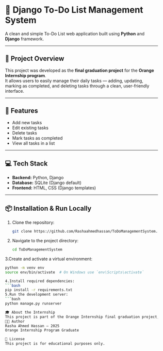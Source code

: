 # 📝 Django To-Do List Management System

A clean and simple To-Do List web application built using **Python** and **Django** framework.

---

## 📌 Project Overview

This project was developed as the **final graduation project** for the **Orange Internship program**.  
It allows users to easily manage their daily tasks — adding, updating, marking as completed, and deleting tasks through a clean, user-friendly interface.

---

## 🚀 Features

- Add new tasks  
- Edit existing tasks  
- Delete tasks  
- Mark tasks as completed  
- View all tasks in a list  

---

## 💻 Tech Stack

- **Backend:** Python, Django  
- **Database:** SQLite (Django default)  
- **Frontend:** HTML, CSS (Django templates)

---

## 📦 Installation & Run Locally

1. Clone the repository:
   ```bash
   git clone https://github.com/Rashaahmedhassan/ToDoManagementSystem.git

2. Navigate to the project directory:
   ```bash
   cd ToDoManagementSystem
3.Create and activate a virtual environment:
  ```bash
  python -m venv env
  source env/bin/activate  # On Windows use `env\Scripts\activate`

4.Install required dependencies:
  ```bash
  pip install -r requirements.txt
5.Run the development server:
  ```bash
  python manage.py runserver

🎓 About the Internship
This project is part of the Orange Internship final graduation project, aiming to apply real-world application development using Python and Django.
👩‍💻 Author
Rasha Ahmed Hassan — 2025
Orange Internship Program Graduate

📃 License
This project is for educational purposes only.
